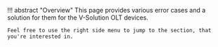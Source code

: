 !!! abstract "Overview"
    This page provides various error cases and a solution for them for the V-Solution OLT devices.

    Feel free to use the right side menu to jump to the section, that you're interested in.